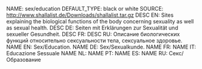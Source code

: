 NAME:   sex/education
DEFAULT_TYPE: black or white
SOURCE: http://www.shallalist.de/Downloads/shallalist.tar.gz
DESC EN: Sites explaining the biological functions of the body concerning sexuality as well as sexual health.
DESC DE: Seiten mit Erklärungen zur Sexualität und sexueller Gesundheit.
DESC FR: 
DESC RU: Описание биологических функций относительно сексуальности тела, сексуальное здоровье.
NAME EN: Sex/Education.
NAME DE: Sex/Sexualkunde.
NAME FR: 
NAME IT: Educazione Sessuale
NAME NL:
NAME PT:
NAME ES: 
NAME RU: Секс/Образование

